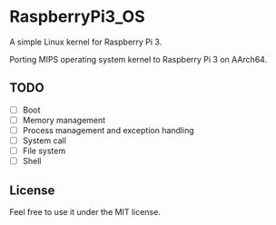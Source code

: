 # RaspberryPi3_OS
A simple Linux kernel for Raspberry Pi 3.

Porting MIPS operating system kernel to Raspberry Pi 3 on AArch64.

## TODO
- [ ] Boot
- [ ] Memory management
- [ ] Process management and exception handling
- [ ] System call
- [ ] File system
- [ ] Shell

## License

Feel free to use it under the MIT license.
